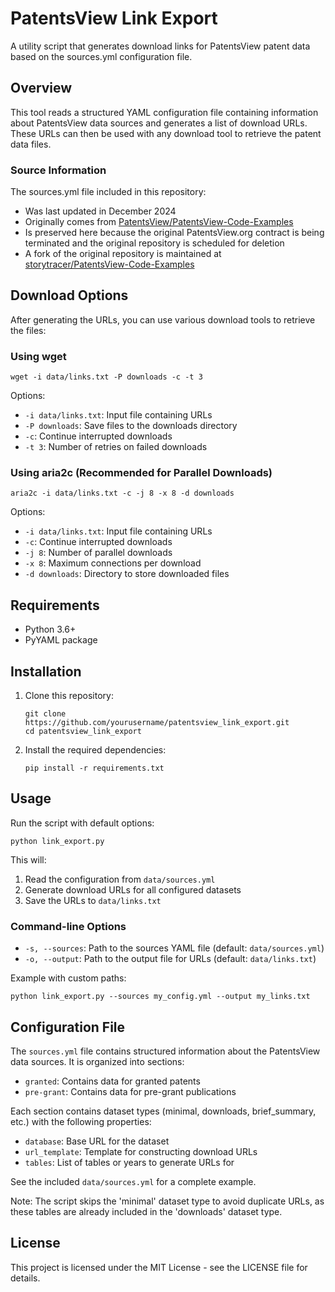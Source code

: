 # PatentsView Link Export

A utility script that generates download links for PatentsView patent data based on the sources.yml configuration file.

## Overview

This tool reads a structured YAML configuration file containing information about PatentsView data sources and generates a list of download URLs. These URLs can then be used with any download tool to retrieve the patent data files.

### Source Information

The sources.yml file included in this repository:
- Was last updated in December 2024
- Originally comes from [PatentsView/PatentsView-Code-Examples](https://github.com/PatentsView/PatentsView-Code-Examples/blob/main/data-downloads/sources.yml)
- Is preserved here because the original PatentsView.org contract is being terminated and the original repository is scheduled for deletion
- A fork of the original repository is maintained at [storytracer/PatentsView-Code-Examples](https://github.com/storytracer/PatentsView-Code-Examples)

## Download Options

After generating the URLs, you can use various download tools to retrieve the files:

### Using wget

```
wget -i data/links.txt -P downloads -c -t 3
```

Options:
- `-i data/links.txt`: Input file containing URLs
- `-P downloads`: Save files to the downloads directory
- `-c`: Continue interrupted downloads
- `-t 3`: Number of retries on failed downloads

### Using aria2c (Recommended for Parallel Downloads)

```
aria2c -i data/links.txt -c -j 8 -x 8 -d downloads
```

Options:
- `-i data/links.txt`: Input file containing URLs
- `-c`: Continue interrupted downloads
- `-j 8`: Number of parallel downloads
- `-x 8`: Maximum connections per download
- `-d downloads`: Directory to store downloaded files

## Requirements

- Python 3.6+
- PyYAML package

## Installation

1. Clone this repository:
   ```
   git clone https://github.com/yourusername/patentsview_link_export.git
   cd patentsview_link_export
   ```

2. Install the required dependencies:
   ```
   pip install -r requirements.txt
   ```

## Usage

Run the script with default options:

```
python link_export.py
```

This will:
1. Read the configuration from `data/sources.yml`
2. Generate download URLs for all configured datasets
3. Save the URLs to `data/links.txt`

### Command-line Options

- `-s, --sources`: Path to the sources YAML file (default: `data/sources.yml`)
- `-o, --output`: Path to the output file for URLs (default: `data/links.txt`)

Example with custom paths:

```
python link_export.py --sources my_config.yml --output my_links.txt
```

## Configuration File

The `sources.yml` file contains structured information about the PatentsView data sources. It is organized into sections:

- `granted`: Contains data for granted patents
- `pre-grant`: Contains data for pre-grant publications

Each section contains dataset types (minimal, downloads, brief_summary, etc.) with the following properties:

- `database`: Base URL for the dataset
- `url_template`: Template for constructing download URLs
- `tables`: List of tables or years to generate URLs for

See the included `data/sources.yml` for a complete example.

Note: The script skips the 'minimal' dataset type to avoid duplicate URLs, as these tables are already included in the 'downloads' dataset type.

## License

This project is licensed under the MIT License - see the LICENSE file for details.
